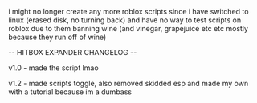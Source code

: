 i might no longer create any more roblox scripts since i have switched to linux (erased disk, no turning back) and have no way to test scripts on roblox due to them banning wine (and vinegar, grapejuice etc etc mostly because they run off of wine)

-- HITBOX EXPANDER CHANGELOG --

v1.0 -
made the script lmao

v1.2 -
made scripts toggle, also removed skidded esp and made my own with a tutorial because im a dumbass
